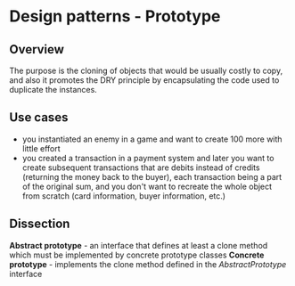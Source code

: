 # Design patterns - Prototype

## Overview

The purpose is the cloning of objects that would be usually costly to copy, and also it promotes the DRY principle by encapsulating the code used to duplicate the instances.

## Use cases

- you instantiated an enemy in a game and want to create 100 more with little effort
- you created a transaction in a payment system and later you want to create subsequent transactions that are debits instead of credits (returning the money back to the buyer), each transaction being a part of the original sum, and you don't want to recreate the whole object from scratch (card information, buyer information, etc.)

## Dissection

**Abstract prototype** - an interface that defines at least a clone method which must be implemented by concrete prototype classes
**Concrete prototype** - implements the clone method defined in the *AbstractPrototype* interface
